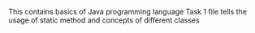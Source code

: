 This contains basics of Java programming language
Task 1 file tells the usage of static method and concepts of different classes
